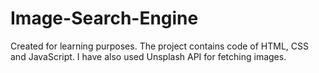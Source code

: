 # Image-Search-Engine
Created for learning purposes. The project contains code of HTML, CSS and JavaScript. I have also used Unsplash API for fetching images.
